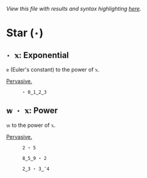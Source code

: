 *View this file with results and syntax highlighting [here](https://mlochbaum.github.io/BQN/help/exponential_power.html).*

# Star (`⋆`)

## `⋆ 𝕩`: Exponential

`e` (Euler's constant) to the power of `𝕩`.

[Pervasive.](../doc/arithmetic.md#pervasion)

          ⋆ 0‿1‿2‿3



## `𝕨 ⋆ 𝕩`: Power

`𝕨` to the power of `𝕩`.

[Pervasive.](../doc/arithmetic.md#pervasion)

          2 ⋆ 5

          8‿5‿9 ⋆ 2

          2‿3 ⋆ 3‿¯4
